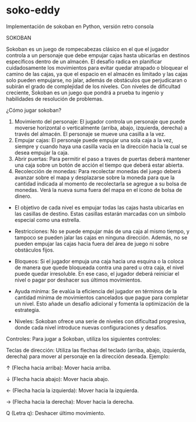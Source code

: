 # soko-eddy
Implementación de sokoban en Python, versión retro consola

SOKOBAN

Sokoban es un juego de rompecabezas clásico en el que el jugador controla a un personaje que debe empujar cajas hasta ubicarlas en destinos específicos dentro de un almacén. El desafío radica en planificar cuidadosamente los movimientos para evitar quedar atrapado o bloquear el camino de las cajas, ya que el espacio en el almacén es limitado y las cajas solo pueden empujarse, no jalar, además de obstáculos que perjudicaran o subirán el grado de complejidad de los niveles. Con niveles de dificultad creciente, Sokoban es un juego que pondrá a prueba tu ingenio y habilidades de resolución de problemas.

¿Cómo jugar sokoban?

1. Movimiento del personaje:
   El jugador controla un personaje que puede moverse horizontal o verticalmente (arriba, abajo, izquierda, derecha) a través del almacén. El personaje se mueve una casilla a la vez.
2. Empujar cajas:
   El personaje puede empujar una sola caja a la vez, siempre y cuando haya una casilla vacía en la dirección hacia la cual se desea empujar la caja.
3. Abrir puertas:
   Para permitir el paso a traves de puertas deberá mantener una caja sobre un botón de acción el tiempo que deberá estar abierta.
4. Recolección de monedas:
   Para recolectar monedas del juego deberá avanzar sobre el mapa y desplazarse sobre la moneda para que la cantidad indicada al momento de recolectarla se agregue a su bolsa de monedas. Verá la nueva suma fuera del mapa en el ícono de bolsa de dinero.
   
- El objetivo de cada nivel es empujar todas las cajas hasta ubicarlas en las casillas de destino. Estas casillas estarán marcadas con un símbolo especial como una estrella.

- Restricciones: No se puede empujar más de una caja al mismo tiempo, y tampoco se pueden jalar las cajas en ninguna dirección. Además, no se pueden empujar las cajas hacia fuera del área de juego ni sobre obstáculos fijos.

- Bloqueos: Si el jugador empuja una caja hacia una esquina o la coloca de manera que quede bloqueada contra una pared u otra caja, el nivel puede quedar irresoluble. En ese caso, el jugador deberá reiniciar el nivel o pagar por deshacer sus últimos movimientos.

- Ayuda mínima: Se evalúa la eficiencia del jugador en términos de la cantidad mínima de movimientos cancelados que pague para completar un nivel. Esto añade un desafío adicional y fomenta la optimización de la estrategia.

- Niveles: Sokoban ofrece una serie de niveles con dificultad progresiva, donde cada nivel introduce nuevas configuraciones y desafíos.


Controles:
Para jugar a Sokoban, utiliza los siguientes controles:

Teclas de dirección: Utiliza las flechas del teclado (arriba, abajo, izquierda, derecha) para mover al personaje en la dirección deseada.
Ejemplo:

↑ (Flecha hacia arriba): Mover hacia arriba.

↓ (Flecha hacia abajo): Mover hacia abajo.

← (Flecha hacia la izquierda): Mover hacia la izquierda.

→ (Flecha hacia la derecha): Mover hacia la derecha.

Q (Letra q): Deshacer último movimiento.

